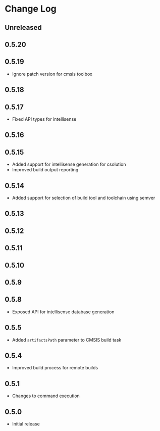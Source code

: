 # Change Log

## Unreleased

## 0.5.20

## 0.5.19

- Ignore patch version for cmsis toolbox

## 0.5.18

## 0.5.17

- Fixed API types for intellisense

## 0.5.16

## 0.5.15

- Added support for intellisense generation for csolution
- Improved build output reporting

## 0.5.14

- Added support for selection of build tool and toolchain using semver

## 0.5.13

## 0.5.12

## 0.5.11

## 0.5.10

## 0.5.9

## 0.5.8

- Exposed API for intellisense database generation

## 0.5.5

- Added `artifactsPath` parameter to CMSIS build task

## 0.5.4

- Improved build process for remote builds

## 0.5.1

- Changes to command execution

## 0.5.0

- Initial release

